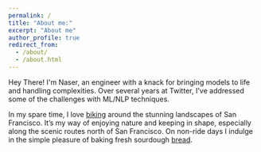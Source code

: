 ```yaml
---
permalink: /
title: "About me:"
excerpt: "About me"
author_profile: true
redirect_from: 
  - /about/
  - /about.html
---
```

Hey There! I'm Naser, an engineer with a knack for bringing models to life and handling complexities. Over several years at Twitter, I've addressed some of the challenges with ML/NLP techniques. 

In my spare time, I love [biking](https://photos.app.goo.gl/MSTYujUdByHQkApJ7) around the stunning landscapes of San Francisco. It’s my way of enjoying nature and keeping in shape, especially along the scenic routes north of San Francisco. 
On non-ride days I indulge in the simple pleasure of baking fresh sourdough [bread](https://photos.app.goo.gl/hTqXthm3g6AX7u7x9).


